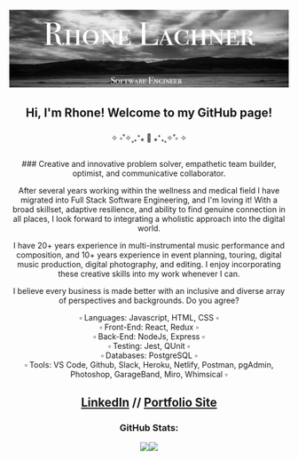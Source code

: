 <img src="github-header.png"></img>

<div align="center">
 
<h2> Hi, I'm Rhone! Welcome to my GitHub page! </h2>
<p> ✧ ༚˚✧˳₊⁺⁎ 🌿 ⁎⁺₊˳✧˚༚ ✧ </p>
   ### Creative and innovative problem solver, empathetic team builder, optimist, and communicative collaborator.

   After several years working within the wellness and medical field I have migrated into Full Stack Software Engineering, and I'm loving it! With a broad skillset, adaptive resilience, and ability to find genuine connection in all places, I look forward to integrating a wholistic approach into the digital world.

   I have 20+ years experience in multi-instrumental music performance and composition, and 10+ years experience in event planning, touring, digital music production, digital photography, and editing. I enjoy incorporating these creative skills into my work whenever I can.

   I believe every business is made better with an inclusive and diverse array of perspectives and backgrounds. Do you agree?


  ▫️ Languages: Javascript, HTML, CSS ▫️ </br>
  ▫️ Front-End: React, Redux ▫️ </br>
  ▫️ Back-End: NodeJs, Express ▫️ </br>
  ▫️ Testing: Jest, QUnit ▫️ </br>
  ▫️ Databases: PostgreSQL ▫️ </br>
  ▫️ Tools: VS Code, Github, Slack, Heroku, Netlify, Postman, pgAdmin, Photoshop, GarageBand, Miro, Whimsical ▫️ </br>

</div>

<div align="center">
   <h2>
     <a href="https://www.linkedin.com/in/rhonelachner/">LinkedIn</a>
    //
     <a href="https://www.rhonelachner.com">Portfolio Site</a> </br>
   </h2>
</div>

<div align="center">
 <h3>
   GitHub Stats:
 </h3>
</div>  
 
<div align="center">
  <img align="" height="130px" src="https://github-readme-stats.vercel.app/api?username=rhonelachner&show_icons=true&hide_title=true&hide_border=true&theme=dark" /><img align="" height="130px" src="https://github-readme-stats.vercel.app/api/top-langs/?username=rhonelachner&show_icons=true&hide_border=true&hide_title=true&layout=compact&theme=dark" />
</div>
